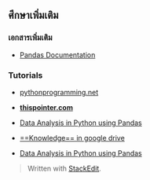 ## ศึกษาเพิ่มเติม

### เอกสารเพิ่มเติม
- [Pandas Documentation](https://pandas.pydata.org/pandas-docs/stable/index.html)

### Tutorials

- [pythonprogramming.net](https://pythonprogramming.net/)
- [**thispointer.com**](https://thispointer.com/python-pandas-how-to-create-dataframe-from-dictionary/)
- [Data Analysis in Python using Pandas](https://thispointer.com/data-analysis-in-python-using-pandas/)
- [==Knowledge== in google drive](https://drive.google.com/drive/folders/1_2zyOkuseqGGCCxOhScXYxe98XLjQgUe)



- [Data Analysis in Python using Pandas](https://thispointer.com/data-analysis-in-python-using-pandas/)

> Written with [StackEdit](https://stackedit.io/).
<!--stackedit_data:
eyJoaXN0b3J5IjpbMTM0MDY4MzY1NywxNDk3ODM0ODE4LC0xOD
gyMTkxNDIsMTA5MDAwMTU0NiwtMTc3NDI0NzYxNF19
-->